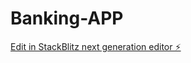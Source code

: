 # Banking-APP

[Edit in StackBlitz next generation editor ⚡️](https://stackblitz.com/~/github.com/Xanth782/Banking-APP)